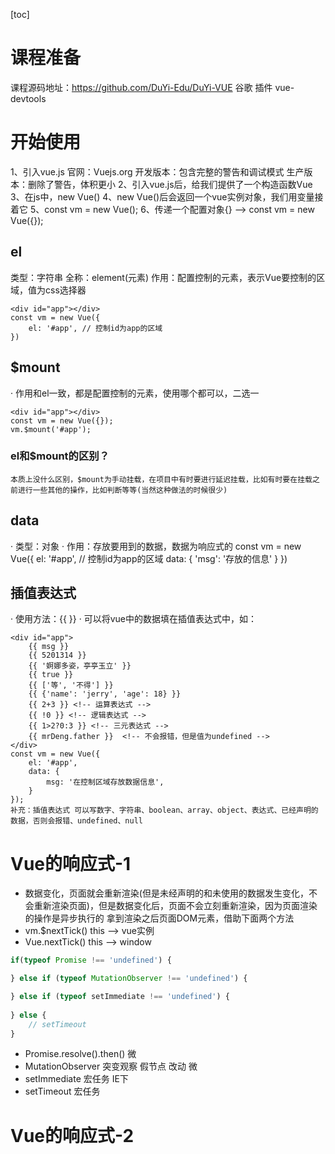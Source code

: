 [toc]
# 课程准备
课程源码地址：https://github.com/DuYi-Edu/DuYi-VUE
谷歌 插件 vue-devtools

# 开始使用
1、引入vue.js
    官网：Vuejs.org
    开发版本：包含完整的警告和调试模式
    生产版本：删除了警告，体积更小
2、引入vue.js后，给我们提供了一个构造函数Vue
3、在js中，new Vue()
4、new Vue()后会返回一个vue实例对象，我们用变量接着它
5、const vm = new Vue();
6、传递一个配置对象{}   -->   const vm = new Vue({});
## el
类型：字符串
全称：element(元素)
作用：配置控制的元素，表示Vue要控制的区域，值为css选择器
<!-- 被控制的区域 专业名称：模板 -->
    <div id="app"></div>
    const vm = new Vue({
        el: '#app', // 控制id为app的区域
    })
## $mount
· 作用和el一致，都是配置控制的元素，使用哪个都可以，二选一

    <div id="app"></div>
    const vm = new Vue({});
    vm.$mount('#app');
### el和$mount的区别？
    本质上没什么区别，$mount为手动挂载，在项目中有时要进行延迟挂载，比如有时要在挂载之前进行一些其他的操作，比如判断等等(当然这种做法的时候很少)
## data
· 类型：对象
· 作用：存放要用到的数据，数据为响应式的
    const vm = new Vue({
        el: '#app', // 控制id为app的区域
        data: {
            'msg': '存放的信息'
        }
    })
## 插值表达式
· 使用方法：{{  }}
· 可以将vue中的数据填在插值表达式中，如：

    <div id="app">
        {{ msg }}
        {{ 5201314 }}
        {{ '婀娜多姿，亭亭玉立' }}
        {{ true }}
        {{ ['等', '不得'] }}
        {{ {'name': 'jerry', 'age': 18} }}
        {{ 2+3 }} <!-- 运算表达式 -->
        {{ !0 }} <!-- 逻辑表达式 -->
        {{ 1>2?0:3 }} <!-- 三元表达式 -->
        {{ mrDeng.father }}  <!-- 不会报错，但是值为undefined -->
    </div>
    const vm = new Vue({
        el: '#app',
        data: {
            msg: '在控制区域存放数据信息',
        }
    });
    补充：插值表达式 可以写数字、字符串、boolean、array、object、表达式、已经声明的数据，否则会报错、undefined、null
# Vue的响应式-1
- 数据变化，页面就会重新渲染(但是未经声明的和未使用的数据发生变化，不会重新渲染页面)，但是数据变化后，页面不会立刻重新渲染，因为页面渲染的操作是异步执行的
拿到渲染之后页面DOM元素，借助下面两个方法
- vm.$nextTick() this --> vue实例
- Vue.nextTick() this --> window
```js
if(typeof Promise !== 'undefined') {

} else if (typeof MutationObserver !== 'undefined') {

} else if (typeof setImmediate !== 'undefined') {
    
} else {
    // setTimeout
}
```
- Promise.resolve().then() 微
- MutationObserver 突变观察 假节点 改动 微
- setImmediate 宏任务 IE下
- setTimeout 宏任务
# Vue的响应式-2